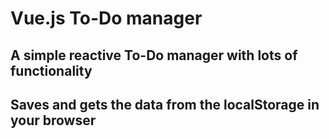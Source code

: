 # Vue.js To-Do manager

## A simple reactive To-Do manager with lots of functionality

## Saves and gets the data from the localStorage in your browser
